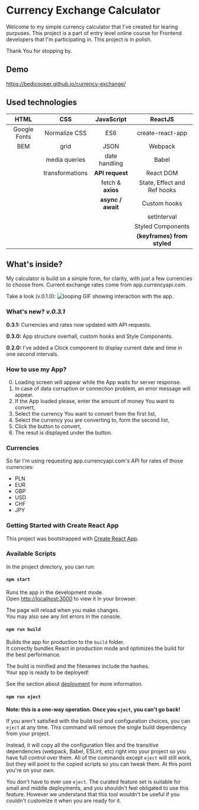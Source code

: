 # Currency Exchange Calculator
Welcome to my simple currency calculator that I've created for learing purpuses.
This project is a part of entry level online course for Frontend developers that I'm participating in.
This project is in polish.

Thank You for stopping by.

## Demo

https://bedicooper.github.io/currency-exchange/

## Used technologies 
|   HTML        |   CSS           |   JavaScript        | ReactJS          |
| :---:         | :---:           | :---:               | :---:            |
| Google Fonts  | Normalize CSS   | ES6                 | create-react-app |
| BEM           | grid            | JSON                | Webpack          |
|               | media queries   | date handling       | Babel            |
|               | transformations | **API request**     | React DOM        |
|               |                 | fetch & **axios**  | State, Effect and Ref hooks    |
|               |                 | **async / await**   | Custom hooks     |
|               |                 |                     | setInterval      |
|               |                 |                     | Styled Components |
|               |                 |                     | **{keyframes} from styled** |

## What's inside?
My calculator is build on a simple form, for clarity, with just a few currencies to choose from. Current exchange rates come from app.currencyapi.com.

Take a look (v.0.1.0):
![looping GIF showing interaction with the app.](https://github.com/bedicooper/currency-exchange/blob/main/src/img/currExchAnimation.gif?raw=true)

### What's new? _v.0.3.1_
**0.3.1:**
Currencies and rates now updated with API requests.

**0.3.0:**
App structure overhall, custom hooks and Style Components.

**0.2.0:**
I've added a Clock component to display current date and time in one second intervals.

### How to use my App?
0. Loading screen will appear while the App waits for server response.
1. In case of data corruption or connection problem, an error message will appear.
2. If the App loaded please, enter the amount of money You want to convert,
3. Select the currency You want to convert from the first list,
4. Select the currency you are converting to, form the second list,
5. Click the button to convert,
6. The resut is displayed under the button.

### Currencies
So far I'm using requesting app.currencyapi.com's API for rates of those currencies:
- PLN
- EUR
- GBP
- USD
- CHF
- JPY

### Getting Started with Create React App

This project was bootstrapped with [Create React App](https://github.com/facebook/create-react-app).

### Available Scripts

In the project directory, you can run:

#### `npm start`

Runs the app in the development mode.\
Open [http://localhost:3000](http://localhost:3000) to view it in your browser.

The page will reload when you make changes.\
You may also see any lint errors in the console.

#### `npm run build`

Builds the app for production to the `build` folder.\
It correctly bundles React in production mode and optimizes the build for the best performance.

The build is minified and the filenames include the hashes.\
Your app is ready to be deployed!

See the section about [deployment](https://facebook.github.io/create-react-app/docs/deployment) for more information.

#### `npm run eject`

**Note: this is a one-way operation. Once you `eject`, you can't go back!**

If you aren't satisfied with the build tool and configuration choices, you can `eject` at any time. This command will remove the single build dependency from your project.

Instead, it will copy all the configuration files and the transitive dependencies (webpack, Babel, ESLint, etc) right into your project so you have full control over them. All of the commands except `eject` will still work, but they will point to the copied scripts so you can tweak them. At this point you're on your own.

You don't have to ever use `eject`. The curated feature set is suitable for small and middle deployments, and you shouldn't feel obligated to use this feature. However we understand that this tool wouldn't be useful if you couldn't customize it when you are ready for it.
